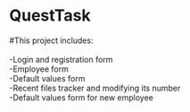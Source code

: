 # QuestTask <br>
#This project includes: <br>
<br>
-Login and registration form <br>
-Employee form <br>
-Default values form <br>
-Recent files tracker and modifying its number <br>
-Default values form for new employee
